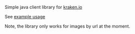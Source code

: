 Simple java client library for [kraken.io](https://kraken.io/?ref=03d19d47fff3)

See [example usage](https://github.com/devinrsmith/kraken-java/blob/master/src/main/java/com/devinrsmith/kraken/KrakenIOExampleMain.java)

Note, the library only works for images by url at the moment.
